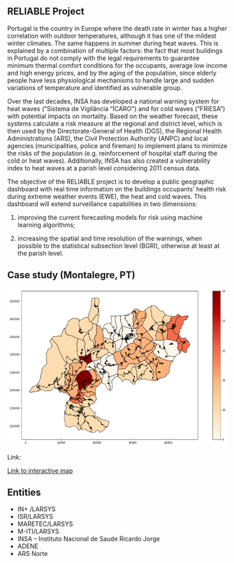 ## RELIABLE Project

Portugal is the country in Europe where the death rate in winter has a higher correlation with outdoor temperatures, although it has one of the mildest winter climates. The same happens in summer during heat waves. This is explained by a combination of multiple factors: the fact that most buildings in Portugal do not comply with the legal requirements to guarantee minimum thermal comfort conditions for the occupants, average low income and high energy prices, and by the aging of the population, since elderly people have less physiological mechanisms to handle large and sudden variations of temperature and identified as vulnerable group.

Over the last decades, INSA has developed a national warning system for heat waves (“Sistema de Vigilância “ÍCARO") and for cold waves (“FRIESA”) with potential impacts on mortality. Based on the weather forecast, these systems calculate a risk measure at the regional and district level, which is then used by the Directorate-General of Health (DGS), the Regional Health Administrations (ARS), the Civil Protection Authority (ANPC) and local agencies (municipalities, police and fireman) to implement plans to minimize the risks of the
population (e.g. reinforcement of hospital staff during the cold or heat waves). Additionally, INSA has also created a vulnerability index to heat waves at a parish level considering 2011 census data.

The objective of the RELIABLE project is to develop a public geographic dashboard with real time information on the buildings occupants’ health risk during extreme weather events (EWE), the heat and cold waves. This dashboard will extend surveillance capabilities in two
dimensions:

1) improving the current forecasting models for risk using machine learning algorithms;

2) increasing the spatial and time resolution of the warnings, when possible to the statistical subsection level (BGRI), otherwise at least at the parish level.

## Case study (Montalegre, PT)

![alt text](https://github.com/INmais/reliable/blob/master/docs/ivreliable.png "Vulnerability index")


Link:

[Link to interactive map](https://inmais.github.io/reliable/map.html)

## Entities

* IN+ /LARSYS 
* ISR/LARSYS 
* MARETEC/LARSYS 
* M-ITI/LARSYS 
* INSA – Instituto Nacional de Saude Ricardo Jorge 
* ADENE 
* ARS Norte 


